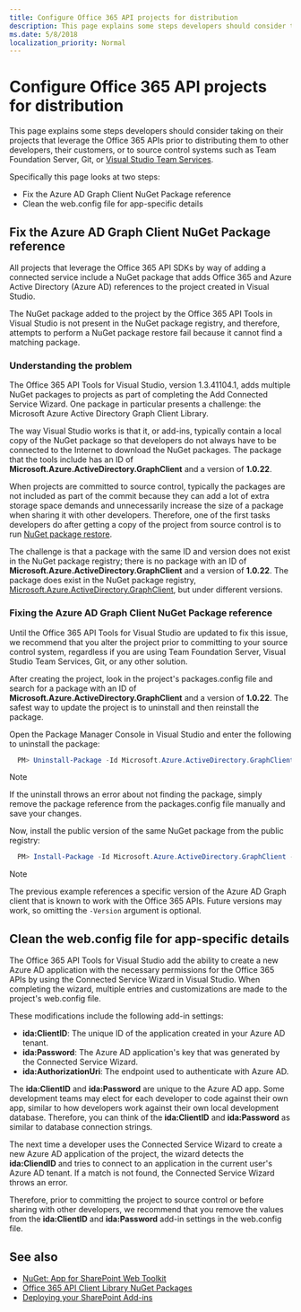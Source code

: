 ```yaml
---
title: Configure Office 365 API projects for distribution
description: This page explains some steps developers should consider taking on their projects that leverage the Office 365 APIs prior to distributing them to other developers, their customers, or to source control systems such as Team Foundation Server, Git, or VSTS.
ms.date: 5/8/2018
localization_priority: Normal
---
```


# Configure Office 365 API projects for distribution

This page explains some steps developers should consider taking on their projects that leverage the Office 365 APIs prior to distributing them to other developers, their customers, or to source control systems such as Team Foundation Server, Git, or [Visual Studio Team Services](https://www.visualstudio.com/vso/).

Specifically this page looks at two steps:

- Fix the Azure AD Graph Client NuGet Package reference
- Clean the web.config file for app-specific details

## Fix the Azure AD Graph Client NuGet Package reference

All projects that leverage the Office 365 API SDKs by way of adding a connected service include a NuGet package that adds Office 365 and Azure Active Directory (Azure AD) references to the project created in Visual Studio. 

The NuGet package added to the project by the Office 365 API Tools in Visual Studio is not present in the NuGet package registry, and therefore, attempts to perform a NuGet package restore fail because it cannot find a matching package.

### Understanding the problem

The Office 365 API Tools for Visual Studio, version 1.3.41104.1, adds multiple NuGet packages to projects as part of completing the Add Connected Service Wizard. One package in particular presents a challenge: the Microsoft Azure Active Directory Graph Client Library.

The way Visual Studio works is that it, or add-ins, typically contain a local copy of the NuGet package so that developers do not always have to be connected to the Internet to download the NuGet packages. The package that the tools include has an ID of **Microsoft.Azure.ActiveDirectory.GraphClient** and a version of **1.0.22**.

When projects are committed to source control, typically the packages are not included as part of the commit because they can add a lot of extra storage space demands and unnecessarily increase the size of a package when sharing it with other developers. Therefore, one of the first tasks developers do after getting a copy of the project from source control is to run [NuGet package restore](/nuget/consume-packages/package-restore).

The challenge is that a package with the same ID and version does not exist in the NuGet package registry; there is no package with an ID of **Microsoft.Azure.ActiveDirectory.GraphClient** and a version of **1.0.22**. The package does exist in the NuGet package registry, [Microsoft.Azure.ActiveDirectory.GraphClient](https://www.nuget.org/packages/Microsoft.Azure.ActiveDirectory.GraphClient), but under different versions.

### Fixing the Azure AD Graph Client NuGet Package reference

Until the Office 365 API Tools for Visual Studio are updated to fix this issue, we recommend that you alter the project prior to committing to your source control system, regardless if you are using Team Foundation Server, Visual Studio Team Services, Git, or any other solution.

After creating the project, look in the project's packages.config file and search for a package with an ID of **Microsoft.Azure.ActiveDirectory.GraphClient** and a version of **1.0.22**. The safest way to update the project is to uninstall and then reinstall the package.

Open the Package Manager Console in Visual Studio and enter the following to uninstall the package:

```powershell
  PM> Uninstall-Package -Id Microsoft.Azure.ActiveDirectory.GraphClient
```

> [!NOTE] 
> If the uninstall throws an error about not finding the package, simply remove the package reference from the packages.config file manually and save your changes.

Now, install the public version of the same NuGet package from the public registry:

```powershell
  PM> Install-Package -Id Microsoft.Azure.ActiveDirectory.GraphClient -Version 2.0.2
```

> [!NOTE] 
> The previous example references a specific version of the Azure AD Graph client that is known to work with the Office 365 APIs. Future versions may work, so omitting the `-Version` argument is optional.


## Clean the web.config file for app-specific details

The Office 365 API Tools for Visual Studio add the ability to create a new Azure AD application with the necessary permissions for the Office 365 APIs by using the Connected Service Wizard in Visual Studio. When completing the wizard, multiple entries and customizations are made to the project's web.config file.

These modifications include the following add-in settings:

- **ida:ClientID**: The unique ID of the application created in your Azure AD tenant.
- **ida:Password**: The Azure AD application's key that was generated by the Connected Service Wizard.
- **ida:AuthorizationUri**: The endpoint used to authenticate with Azure AD.

The **ida:ClientID** and **ida:Password** are unique to the Azure AD app. Some development teams may elect for each developer to code against their own app, similar to how developers work against their own local development database. Therefore, you can think of the **ida:ClientID** and **ida:Password** as similar to database connection strings. 

The next time a developer uses the Connected Service Wizard to create a new Azure AD application of the project, the wizard detects the **ida:CliendID** and tries to connect to an application in the current user's Azure AD tenant. If a match is not found, the Connected Service Wizard throws an error.

Therefore, prior to committing the project to source control or before sharing with other developers, we recommend that you remove the values from the **ida:ClientID** and **ida:Password** add-in settings in the web.config file.


## See also

- [NuGet: App for SharePoint Web Toolkit](http://www.nuget.org/packages/AppForSharePointWebToolkit)
- [Office 365 API Client Library NuGet Packages](https://msdn.microsoft.com/office/office365/HowTo/adding-service-to-your-Visual-Studio-project#O365NuGets)
- [Deploying your SharePoint Add-ins](deploying-your-sharepoint-add-ins.md)
